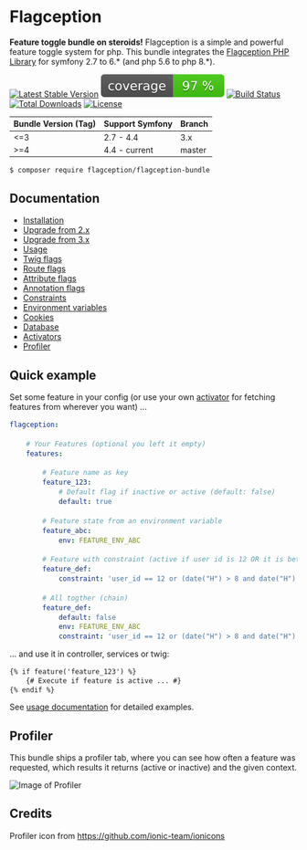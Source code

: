 # Flagception
**Feature toggle bundle on steroids!** Flagception is a simple and powerful feature toggle system for php.
This bundle integrates the [Flagception PHP Library](https://packagist.org/packages/flagception/flagception) for symfony 2.7 to 6.* (and php 5.6 to php 8.*).

[![Latest Stable Version](https://poser.pugx.org/flagception/flagception-bundle/v/stable)](https://packagist.org/packages/flagception/flagception-bundle)
![Coverage Status](https://raw.githubusercontent.com/playox/flagception-bundle/image-data/coverage.svg)
[![Build Status](https://github.com/playox/flagception-bundle/actions/workflows/php.yml/badge.svg)](https://github.com/playox/flagception-bundle/actions)
[![Total Downloads](https://poser.pugx.org/flagception/flagception-bundle/downloads)](https://packagist.org/packages/flagception/flagception-bundle)
[![License](https://poser.pugx.org/flagception/flagception-bundle/license)](https://packagist.org/packages/flagception/flagception-bundle)

| Bundle Version (Tag) | Support Symfony | Branch |
|----------------------|-----------------|--------|
| <=3                  | 2.7 - 4.4       | 3.x    |
| >=4                  | 4.4 - current   | master |

```console
$ composer require flagception/flagception-bundle
```

Documentation
---------------------------
* [Installation](docs/install.md)
* [Upgrade from 2.x](UPGRADE-3.0.md)
* [Upgrade from 3.x](UPGRADE-4.0.md)
* [Usage](docs/usage.md)
* [Twig flags](docs/twig.md)
* [Route flags](docs/route.md)
* [Attribute flags](docs/annotation.md)
* [Annotation flags](docs/annotation.md)
* [Constraints](docs/constraint.md)
* [Environment variables](docs/environment.md)
* [Cookies](docs/cookie.md)
* [Database](docs/database.md)
* [Activators](docs/activator.md)
* [Profiler](docs/profiler.md)

Quick example
---------------------------
Set some feature in your config (or use your own [activator](docs/activator.md) for fetching features from wherever you want) ...

```yml
flagception:

    # Your Features (optional you left it empty)
    features:
    
        # Feature name as key
        feature_123:
            # Default flag if inactive or active (default: false)
            default: true
            
        # Feature state from an environment variable
        feature_abc:
            env: FEATURE_ENV_ABC
            
        # Feature with constraint (active if user id is 12 OR it is between 8 am and 6 pm)
        feature_def:
            constraint: 'user_id == 12 or (date("H") > 8 and date("H") < 18)'
                    
        # All togther (chain)
        feature_def:
            default: false
            env: FEATURE_ENV_ABC
            constraint: 'user_id == 12 or (date("H") > 8 and date("H") < 18)'
```

... and use it in controller, services or twig:

```twig
{% if feature('feature_123') %}
    {# Execute if feature is active ... #}
{% endif %}
```

See [usage documentation](docs/usage.md) for detailed examples.

Profiler
---------------------------
This bundle ships a profiler tab, where you can see how often a feature was requested, which results it returns (active or inactive) and 
the given context.

![Image of Profiler](docs/images/profiler.png)

Credits
-------------------------
Profiler icon from https://github.com/ionic-team/ionicons
